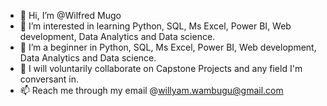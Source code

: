 - 👋 Hi, I’m @Wilfred Mugo
- 👀 I’m interested in learning Python, SQL, Ms Excel, Power BI, Web development, Data Analytics and Data science.
- 🌱 I’m a beginner in Python, SQL, Ms Excel, Power BI, Web development, Data Analytics and Data science.
- 💞️ I will voluntarily collaborate on Capstone Projects and any field I'm conversant in.
- 📫 Reach me through my email @willyam.wambugu@gmail.com

<!---
olewilley/olewilley is a ✨ special ✨ repository because its `README.md` (this file) appears on your GitHub profile.
You can click the Preview link to take a look at your changes.
--->

